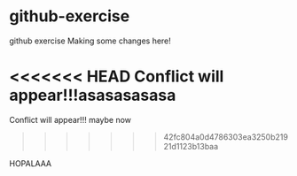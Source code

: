 # github-exercise
github exercise
Making some changes here!


<<<<<<< HEAD
Conflict will appear!!!asasasasasa
=======
Conflict will appear!!! maybe now
>>>>>>> 42fc804a0d4786303ea3250b21921d1123b13baa


HOPALAAA
